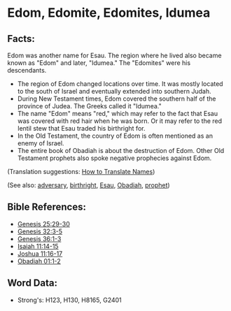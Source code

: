 # Edom, Edomite, Edomites, Idumea #

## Facts: ##

Edom was another name for Esau. The region where he lived also became known as "Edom" and later, "Idumea." The "Edomites" were his descendants.

* The region of Edom changed locations over time. It was mostly located to the south of Israel and eventually extended into southern Judah.
* During New Testament times, Edom covered the southern half of the province of Judea. The Greeks called it "Idumea."
* The name "Edom" means "red," which may refer to the fact that Esau was covered with red hair when he was born. Or it may refer to the red lentil stew that Esau traded his birthright for.
* In the Old Testament, the country of Edom is often mentioned as an enemy of Israel.
* The entire book of Obadiah is about the destruction of Edom. Other Old Testament prophets also spoke negative prophecies against Edom.

(Translation suggestions: [How to Translate Names](rc://en/ta/man/translate/translate-names))

(See also: [adversary](../other/adversary.md), [birthright](../kt/birthright.md), [Esau](../names/esau.md), [Obadiah](../names/obadiah.md), [prophet](../kt/prophet.md))

## Bible References: ##

* [Genesis 25:29-30](rc://en/tn/help/gen/25/29)
* [Genesis 32:3-5](rc://en/tn/help/gen/32/03)
* [Genesis 36:1-3](rc://en/tn/help/gen/36/01)
* [Isaiah 11:14-15](rc://en/tn/help/isa/11/14)
* [Joshua 11:16-17](rc://en/tn/help/jos/11/16)
* [Obadiah 01:1-2](rc://en/tn/help/oba/01/01)

## Word Data: ##

* Strong's: H123, H130, H8165, G2401
